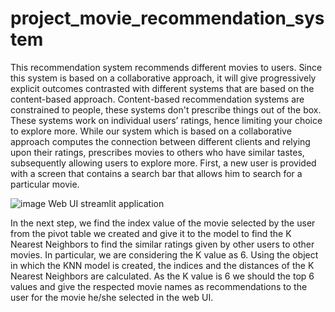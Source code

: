 # project_movie_recommendation_system

This recommendation system recommends different movies to users. Since this system is based on a collaborative approach, it will give progressively explicit outcomes contrasted with different systems that are based on the content-based approach. Content-based recommendation systems are constrained to people, these systems don't prescribe things out of the box. These systems work on individual users’ ratings, hence limiting your choice to explore more. While our system which is based on a collaborative approach computes the connection between different clients and relying upon their ratings, prescribes movies to others who have similar tastes, subsequently allowing users to explore more.
First, a new user is provided with a screen that contains a search bar that allows him to search for a particular movie.

![image](https://github.com/varun98b/project_movie_recommendation_system/assets/51908568/635ed161-cdf8-4f3b-9a9f-1d21ab07f8b6)
Web UI streamlit application

In the next step, we find the index value of the movie selected by the user from the pivot table we created and give it to the model to find the K Nearest Neighbors to find the similar ratings given by other users to other movies. In particular, we are considering the K value as 6. 
Using the object in which the KNN model is created, the indices and the distances of the K Nearest Neighbors are calculated. As the K value is 6 we should the top 6 values and give the respected movie names as recommendations to the user for the movie he/she selected in the web UI.

